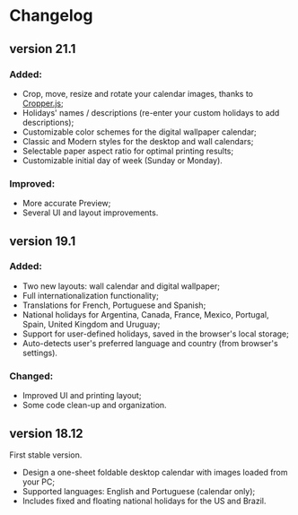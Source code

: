 Changelog
=========

## version 21.1

### Added:

+ Crop, move, resize and rotate your calendar images, thanks to [Cropper.js](https://github.com/fengyuanchen/cropperjs);
+ Holidays' names / descriptions (re-enter your custom holidays to add descriptions);
+ Customizable color schemes for the digital wallpaper calendar;
+ Classic and Modern styles for the desktop and wall calendars;
+ Selectable paper aspect ratio for optimal printing results;
+ Customizable initial day of week (Sunday or Monday).

### Improved:

+ More accurate Preview;
+ Several UI and layout improvements.


## version 19.1

### Added:

+ Two new layouts: wall calendar and digital wallpaper;
+ Full internationalization functionality;
+ Translations for French, Portuguese and Spanish;
+ National holidays for Argentina, Canada, France, Mexico, Portugal, Spain, United Kingdom and Uruguay;
+ Support for user-defined holidays, saved in the browser's local storage;
+ Auto-detects user's preferred language and country (from browser's settings).

### Changed:

+ Improved UI and printing layout;
+ Some code clean-up and organization.


## version 18.12

First stable version.

+ Design a one-sheet foldable desktop calendar with images loaded from your PC;
+ Supported languages: English and Portuguese (calendar only);
+ Includes fixed and floating national holidays for the US and Brazil.

